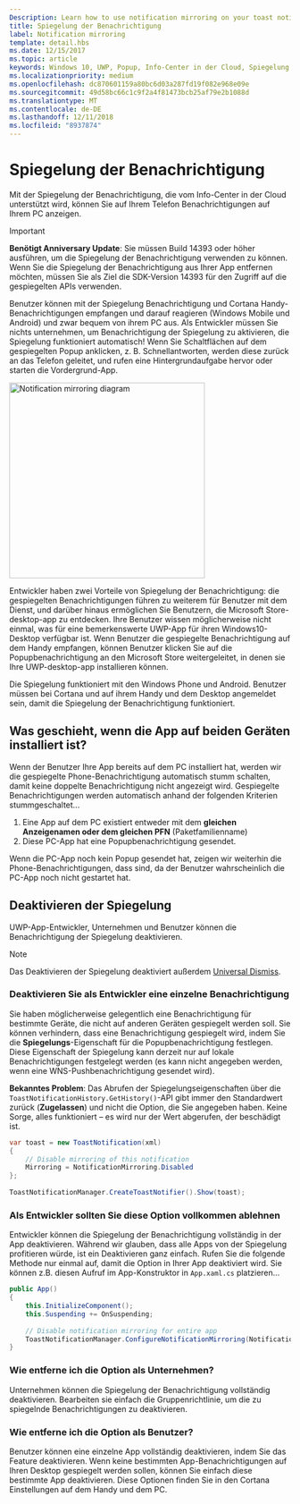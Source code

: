 ```yaml
---
Description: Learn how to use notification mirroring on your toast notifications.
title: Spiegelung der Benachrichtigung
label: Notification mirroring
template: detail.hbs
ms.date: 12/15/2017
ms.topic: article
keywords: Windows 10, UWP, Popup, Info-Center in der Cloud, Spiegelung der Benachrichtigung, Benachrichtigung, geräteübergreifend
ms.localizationpriority: medium
ms.openlocfilehash: dc870601159a80bc6d03a287fd19f082e968e09e
ms.sourcegitcommit: 49d58bc66c1c9f2a4f81473bcb25af79e2b1088d
ms.translationtype: MT
ms.contentlocale: de-DE
ms.lasthandoff: 12/11/2018
ms.locfileid: "8937874"
---
```

# <a name="notification-mirroring"></a>Spiegelung der Benachrichtigung

Mit der Spiegelung der Benachrichtigung, die vom Info-Center in der Cloud unterstützt wird, können Sie auf Ihrem Telefon Benachrichtigungen auf Ihrem PC anzeigen.

> [!IMPORTANT]
> **Benötigt Anniversary Update**: Sie müssen Build 14393 oder höher ausführen, um die Spiegelung der Benachrichtigung verwenden zu können. Wenn Sie die Spiegelung der Benachrichtigung aus Ihrer App entfernen möchten, müssen Sie als Ziel die SDK-Version 14393 für den Zugriff auf die gespiegelten APIs verwenden.

Benutzer können mit der Spiegelung Benachrichtigung und Cortana Handy-Benachrichtigungen empfangen und darauf reagieren (Windows Mobile und Android) und zwar bequem von ihrem PC aus. Als Entwickler müssen Sie nichts unternehmen, um Benachrichtigung der Spiegelung zu aktivieren, die Spiegelung funktioniert automatisch! Wenn Sie Schaltflächen auf dem gespiegelten Popup anklicken, z. B. Schnellantworten, werden diese zurück an das Telefon geleitet, und rufen eine Hintergrundaufgabe hervor oder starten die Vordergrund-App.

<img alt="Notification mirroring diagram" src="images/toast-mirroring.gif" width="350"/>

Entwickler haben zwei Vorteile von Spiegelung der Benachrichtigung: die gespiegelten Benachrichtigungen führen zu weiterem für Benutzer mit dem Dienst, und darüber hinaus ermöglichen Sie Benutzern, die Microsoft Store-desktop-app zu entdecken. Ihre Benutzer wissen möglicherweise nicht einmal, was für eine bemerkenswerte UWP-App für ihren Windows10-Desktop verfügbar ist. Wenn Benutzer die gespiegelte Benachrichtigung auf dem Handy empfangen, können Benutzer klicken Sie auf die Popupbenachrichtigung an den Microsoft Store weitergeleitet, in denen sie Ihre UWP-desktop-app installieren können.

Die Spiegelung funktioniert mit den Windows Phone und Android. Benutzer müssen bei Cortana und auf ihrem Handy und dem Desktop angemeldet sein, damit die Spiegelung der Benachrichtigung funktioniert.


## <a name="what-if-the-app-is-installed-on-both-devices"></a>Was geschieht, wenn die App auf beiden Geräten installiert ist?

Wenn der Benutzer Ihre App bereits auf dem PC installiert hat, werden wir die gespiegelte Phone-Benachrichtigung automatisch stumm schalten, damit keine doppelte Benachrichtigung nicht angezeigt wird. Gespiegelte Benachrichtigungen werden automatisch anhand der folgenden Kriterien stummgeschaltet...

1. Eine App auf dem PC existiert entweder mit dem **gleichen Anzeigenamen oder dem gleichen PFN** (Paketfamilienname)
2. Diese PC-App hat eine Popupbenachrichtigung gesendet.

Wenn die PC-App noch kein Popup gesendet hat, zeigen wir weiterhin die Phone-Benachrichtigungen, dass sind, da der Benutzer wahrscheinlich die PC-App noch nicht gestartet hat.


## <a name="how-to-opt-out-of-mirroring"></a>Deaktivieren der Spiegelung

UWP-App-Entwickler, Unternehmen und Benutzer können die Benachrichtigung der Spiegelung deaktivieren.

> [!NOTE]
> Das Deaktivieren der Spiegelung deaktiviert außerdem [Universal Dismiss](universal-dismiss.md).


### <a name="as-a-developer-opt-out-an-individual-notification"></a>Deaktivieren Sie als Entwickler eine einzelne Benachrichtigung

Sie haben möglicherweise gelegentlich eine Benachrichtigung für bestimmte Geräte, die nicht auf anderen Geräten gespiegelt werden soll. Sie können verhindern, dass eine Benachrichtigung gespiegelt wird, indem Sie die **Spiegelungs**-Eigenschaft für die Popupbenachrichtigung festlegen. Diese Eigenschaft der Spiegelung kann derzeit nur auf lokale Benachrichtigungen festgelegt werden (es kann nicht angegeben werden, wenn eine WNS-Pushbenachrichtigung gesendet wird).

**Bekanntes Problem**: Das Abrufen der Spiegelungseigenschaften über die `ToastNotificationHistory.GetHistory()`-API gibt immer den Standardwert zurück (**Zugelassen**) und nicht die Option, die Sie angegeben haben. Keine Sorge, alles funktioniert – es wird nur der Wert abgerufen, der beschädigt ist.

```csharp
var toast = new ToastNotification(xml)
{
    // Disable mirroring of this notification
    Mirroring = NotificationMirroring.Disabled
};
  
ToastNotificationManager.CreateToastNotifier().Show(toast);
```


### <a name="as-a-developer-opt-out-completely"></a>Als Entwickler sollten Sie diese Option vollkommen ablehnen

Entwickler können die Spiegelung der Benachrichtigung vollständig in der App deaktivieren. Während wir glauben, dass alle Apps von der Spiegelung profitieren würde, ist ein Deaktivieren ganz einfach. Rufen Sie die folgende Methode nur einmal auf, damit die Option in Ihrer App deaktiviert wird. Sie können z.B. diesen Aufruf im App-Konstruktor in `App.xaml.cs` platzieren...

```csharp
public App()
{
    this.InitializeComponent();
    this.Suspending += OnSuspending;
 
    // Disable notification mirroring for entire app
    ToastNotificationManager.ConfigureNotificationMirroring(NotificationMirroring.Disabled);
}
```


### <a name="as-an-enterprise-how-do-i-opt-out"></a>Wie entferne ich die Option als Unternehmen?

Unternehmen können die Spiegelung der Benachrichtigung vollständig deaktivieren. Bearbeiten sie einfach die Gruppenrichtlinie, um die zu spiegelnde Benachrichtigungen zu deaktivieren.


### <a name="as-a-user-how-do-i-opt-out"></a>Wie entferne ich die Option als Benutzer?

Benutzer können eine einzelne App vollständig deaktivieren, indem Sie das Feature deaktivieren. Wenn keine bestimmten App-Benachrichtigungen auf Ihren Desktop gespiegelt werden sollen, können Sie einfach diese bestimmte App deaktivieren. Diese Optionen finden Sie in den Cortana Einstellungen auf dem Handy und dem PC.